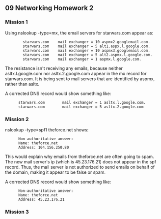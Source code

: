 ## 09 Networking Homework 2

### Mission 1

Using nslookup -type=mx, the email servers for starwars.com appear as:
          
            starwars.com	mail exchanger = 10 aspmx2.googlemail.com.
            starwars.com	mail exchanger = 5 alt1.aspx.l.google.com.
            starwars.com	mail exchanger = 10 aspmx3.googlemail.com.
            starwars.com	mail exchanger = 5 alt2.aspmx.l.google.com.
            starwars.com	mail exchanger = 1 aspmx.l.google.com.

The resistance isn't receiving any emails, because neither asltx.l.google.com nor asltx.2.google.com appear in the mx record for starwars.com. It is being sent to mail servers that are identified by aspmx, rather than asltx. 

A corrected DNS record would show something like:

          starwars.com        mail exchanger = 1 asltx.l.google.com.
          starwars.com        mail exchanger = 5 asltx.2.google.com

### Mission 2

nslookup -type=spf1 theforce.net shows:

          Non-authoritative answer:
          Name:	theforce.net
          Address: 104.156.250.80

This would explain why emails from theforce.net are often going to spam. The new mail server's ip (which is 45.23.176.21) does not appear in the spf record. Thus, the mail server is not authorized to send emails on behalf of the domain, making it appear to be false or spam.

A corrected DNS record would show something like:

          Non-authoritative answer:
          Name:	theforce.net
          Address: 45.23.176.21

### Mission 3
